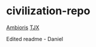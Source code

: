 # civilization-repo

[Ambioris](https://github.com/EICPCohort5/civilization-repo/blob/main/Ambioris-Lora.md)
[TJX](https://tjx.com)

Edited readme - Daniel
